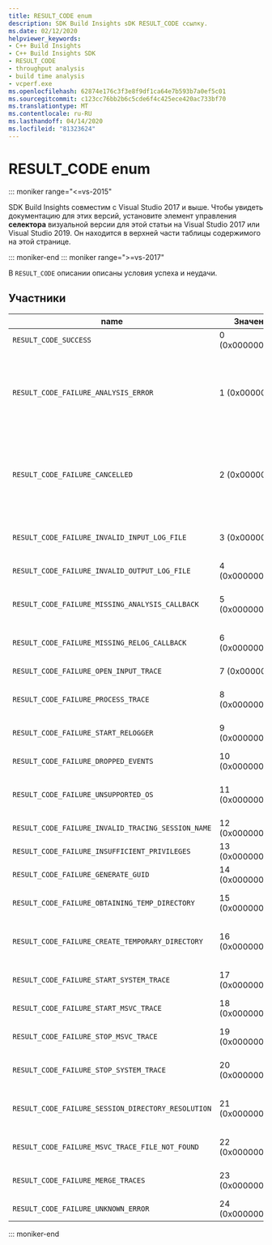 ```yaml
---
title: RESULT_CODE enum
description: SDK Build Insights sDK RESULT_CODE ссылку.
ms.date: 02/12/2020
helpviewer_keywords:
- C++ Build Insights
- C++ Build Insights SDK
- RESULT_CODE
- throughput analysis
- build time analysis
- vcperf.exe
ms.openlocfilehash: 62874e176c3f3e8f9df1ca64e7b593b7a0ef5c01
ms.sourcegitcommit: c123cc76bb2b6c5cde6f4c425ece420ac733bf70
ms.translationtype: MT
ms.contentlocale: ru-RU
ms.lasthandoff: 04/14/2020
ms.locfileid: "81323624"
---
```

# <a name="result_code-enum"></a>RESULT_CODE enum

::: moniker range="<=vs-2015"

SDK Build Insights совместим с Visual Studio 2017 и выше. Чтобы увидеть документацию для этих версий, установите элемент управления **селектора** визуальной версии для этой статьи на Visual Studio 2017 или Visual Studio 2019. Он находится в верхней части таблицы содержимого на этой странице.

::: moniker-end
::: moniker range=">=vs-2017"

В `RESULT_CODE` описании описаны условия успеха и неудачи.

## <a name="members"></a>Участники

| name | Значение | Описание |
|--|--|--|
| `RESULT_CODE_SUCCESS` | 0 (0x0000000000) | Операция выполнена успешно. |
| `RESULT_CODE_FAILURE_ANALYSIS_ERROR` | 1 (0x00000001) | Одна из функций обратного вызова `CALLBACK_CODE_ANALYSIS_FAILURE` в [ANALYSIS_DESCRIPTOR](analysis-descriptor-struct.md) или [RELOG_DESCRIPTOR](relog-descriptor-struct.md) вернула значение. Это значение является членом [CALLBACK_CODE](callback-code-enum.md) enum. |
| `RESULT_CODE_FAILURE_CANCELLED` | 2 (0x00000002) | Одна из функций обратного вызова `CALLBACK_CODE_ANALYSIS_CANCEL` в [ANALYSIS_DESCRIPTOR](analysis-descriptor-struct.md) или [RELOG_DESCRIPTOR](relog-descriptor-struct.md) вернула значение. Это значение является членом [CALLBACK_CODE](callback-code-enum.md) enum. |
| `RESULT_CODE_FAILURE_INVALID_INPUT_LOG_FILE` | 3 (0x00000003) | Отслеживание ввода событий для отслеживания Windows (ETW) является недействительным. |
| `RESULT_CODE_FAILURE_INVALID_OUTPUT_LOG_FILE` | 4 (0x000000004) | Указанный след выхода ETW является недействительным. |
| `RESULT_CODE_FAILURE_MISSING_ANALYSIS_CALLBACK` | 5 (0x000000005) | Структура [ANALYSIS_CALLBACKS](analysis-callbacks-struct.md) не была правильно инициализирована. |
| `RESULT_CODE_FAILURE_MISSING_RELOG_CALLBACK` | 6 (0x000000006) | Структура [RELOG_CALLBACKS](relog-callbacks-struct.md) не была правильно инициализирована. |
| `RESULT_CODE_FAILURE_OPEN_INPUT_TRACE` | 7 (0x00000007) | Не удалось открыть входный след ETW. |
| `RESULT_CODE_FAILURE_PROCESS_TRACE` | 8 (0x000000008) | Ошибка произошла при обработке вхотоза ETW-трассы. |
| `RESULT_CODE_FAILURE_START_RELOGGER` | 9 (0x000000009) | При попытке запуска сеанса перезаписи произошла ошибка. |
| `RESULT_CODE_FAILURE_DROPPED_EVENTS` | 10 (0x00000000A) | Ввхотявный след ETW отсутствует важных событий. |
| `RESULT_CODE_FAILURE_UNSUPPORTED_OS` | 11 (0x00000000B) | Вы используете исследования сборки сс помощью неподдерживаемой версии Windows. |
| `RESULT_CODE_FAILURE_INVALID_TRACING_SESSION_NAME` | 12 (0x0000000C) | При условии, что имя сеанса является недействительным. |
| `RESULT_CODE_FAILURE_INSUFFICIENT_PRIVILEGES` | 13 (0x0000000D) | Эта операция требует привилегий администратора. |
| `RESULT_CODE_FAILURE_GENERATE_GUID` | 14 (0x00000000E) | Ошибка произошла при генерации GUID. |
| `RESULT_CODE_FAILURE_OBTAINING_TEMP_DIRECTORY` | 15 (0x00000000F) | Ошибка произошла при попытке определить временный путь каталога. |
| `RESULT_CODE_FAILURE_CREATE_TEMPORARY_DIRECTORY` | 16 (0x00000010) | Ошибка произошла при попытке создать временный каталог для запуска сеанса отслеживания. |
| `RESULT_CODE_FAILURE_START_SYSTEM_TRACE` | 17 (0x00000011) | При попытке запуска системного следа произошла ошибка. |
| `RESULT_CODE_FAILURE_START_MSVC_TRACE` | 18 (0x00000012) | При попытке запустить трассу MSVC произошла ошибка. |
| `RESULT_CODE_FAILURE_STOP_MSVC_TRACE` | 19 (0x00000013) | Ошибка произошла при попытке остановить след MSVC. |
| `RESULT_CODE_FAILURE_STOP_SYSTEM_TRACE` | 20 (0x00000014) | При попытке запуска системного следа произошла ошибка. |
| `RESULT_CODE_FAILURE_SESSION_DIRECTORY_RESOLUTION` | 21 (0x00000015) | След был остановлен, но временный каталог сеанса отслеживания не может быть найден. |
| `RESULT_CODE_FAILURE_MSVC_TRACE_FILE_NOT_FOUND` | 22 (0x00000016) | Файл трассировки для остановки трассы MSVC не может быть найден. |
| `RESULT_CODE_FAILURE_MERGE_TRACES` | 23 (0x00000017) | Ошибка произошла при слиянии следов с помощью управления кернелом. |
| `RESULT_CODE_FAILURE_UNKNOWN_ERROR` | 24 (0x00000018) | Произошла неизвестная ошибка. |

::: moniker-end
